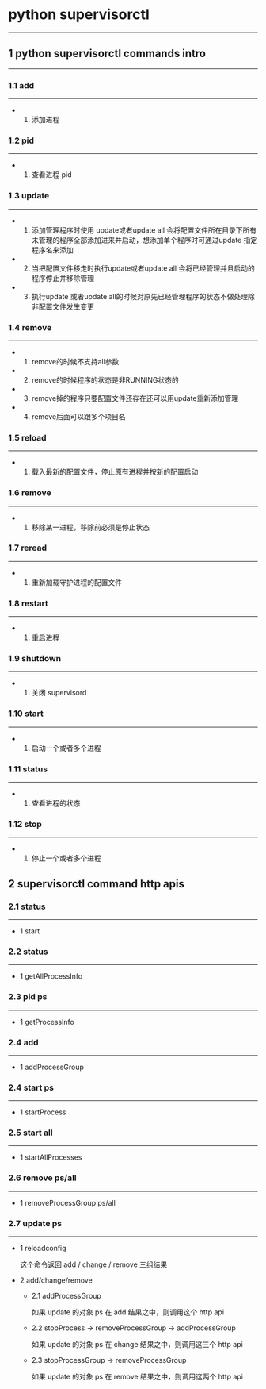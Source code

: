 # python supervisorctl
---

## 1 python supervisorctl commands intro
---

### 1.1 add
---

- 1. 添加进程 


### 1.2 pid
---

- 1. 查看进程 pid

### 1.3 update
---

- 1. 添加管理程序时使用 update或者update all 会将配置文件所在目录下所有未管理的程序全部添加进来并启动，想添加单个程序时可通过update 指定程序名来添加
- 2. 当把配置文件移走时执行update或者update all 会将已经管理并且启动的程序停止并移除管理
- 3. 执行update 或者update all的时候对原先已经管理程序的状态不做处理除非配置文件发生变更

### 1.4 remove
---

- 1. remove的时候不支持all参数
- 2. remove的时候程序的状态是非RUNNING状态的
- 3. remove掉的程序只要配置文件还存在还可以用update重新添加管理
- 4. remove后面可以跟多个项目名

### 1.5 reload
---

- 1. 载入最新的配置文件，停止原有进程并按新的配置启动

### 1.6 remove
---

- 1. 移除某一进程，移除前必须是停止状态

### 1.7 reread
---

- 1. 重新加载守护进程的配置文件

### 1.8 restart
---

- 1. 重启进程

### 1.9 shutdown
---

- 1. 关闭 supervisord

### 1.10 start
---

- 1. 启动一个或者多个进程

### 1.11 status
---

- 1. 查看进程的状态

### 1.12 stop
---

- 1. 停止一个或者多个进程


## 2 supervisorctl command http apis

### 2.1 status
---

  - 1 start


### 2.2 status
---

  - 1 getAllProcessInfo

### 2.3 pid ps
---

  - 1 getProcessInfo

### 2.4 add
---

  - 1 addProcessGroup

### 2.4 start ps
---

  - 1 startProcess


### 2.5 start all
---

  - 1 startAllProcesses

### 2.6 remove ps/all
---

  - 1 removeProcessGroup ps/all

 
###  2.7 update ps
---

  - 1 reloadconfig

      这个命令返回 add / change / remove 三组结果

  - 2 add/change/remove

    + 2.1 addProcessGroup

      如果 update 的对象 ps 在 add 结果之中，则调用这个 http api

    + 2.2 stopProcess -> removeProcessGroup -> addProcessGroup

      如果 update 的对象 ps 在 change 结果之中，则调用这三个 http api

    + 2.3 stopProcessGroup -> removeProcessGroup

      如果 update 的对象 ps 在 remove 结果之中，则调用这两个 http api

